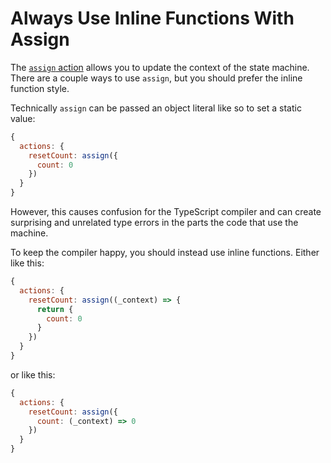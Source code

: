 # Always Use Inline Functions With Assign

The [`assign`
action](https://xstate.js.org/docs/guides/context.html#assign-action) allows
you to update the context of the state machine.  There are a couple ways to use
`assign`, but you should prefer the inline function style.

Technically `assign` can be passed an object literal like so to set a static
value:

```javascript
{
  actions: {
    resetCount: assign({
      count: 0
    })
  }
}
```

However, this causes confusion for the TypeScript compiler and can create
surprising and unrelated type errors in the parts the code that use the
machine.

To keep the compiler happy, you should instead use inline functions. Either
like this:

```javascript
{
  actions: {
    resetCount: assign((_context) => {
      return {
        count: 0
      }
    })
  }
}
```

or like this:

```javascript
{
  actions: {
    resetCount: assign({
      count: (_context) => 0
    })
  }
}
```

